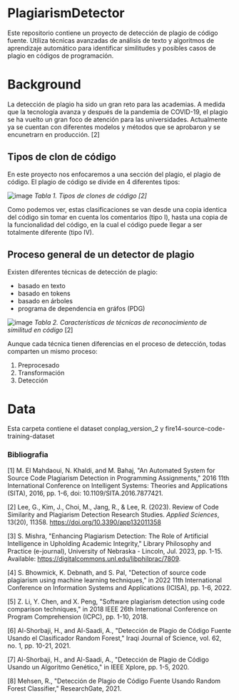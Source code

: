 # PlagiarismDetector
Este repositorio contiene un proyecto de detección de plagio de código fuente. Utiliza técnicas avanzadas de análisis de texto y algoritmos de aprendizaje automático para identificar similitudes y posibles casos de plagio en códigos de programación.

# Background
La detección de plagio ha sido un gran reto para las academias. A medida que la tecnología avanza y después de la pandemia de COVID-19, el plagio se ha vuelto un gran foco de atención para las universidades. Actualmente ya se cuentan con diferentes modelos y métodos que se aprobaron y se encunetrarn en producción. [2]

## Tipos de clon de código
En este proyecto nos enfocaremos a una sección del plagio, el plagio de código. El plagio de código se divide en 4 diferentes tipos:

![image](https://github.com/FlavioRr/PlagiarismDetector/assets/88801753/f2f901eb-e577-412d-b63f-d29446a3cb12)
*Tabla 1. Tipos de clones de código [2]*

Como podemos ver, estas clasificaciones se van desde una copia identica del código sin tomar en cuenta los comentarios (tipo I), hasta una copia de la funcionalidad del código, en la cual el código puede llegar a ser totalmente diferente (tipo IV).

## Proceso general de un detector de plagio

Existen diferentes técnicas de detección de plagio:

* basado en texto
* basado en tokens
* basado en árboles
* programa de dependencia en gráfos (PDG)

![image](https://github.com/FlavioRr/PlagiarismDetector/assets/88801753/a571a28e-2cf7-4176-ae48-503a43de0f39)
*Tabla 2. Características de técnicas de reconocimiento de similitud en código* [2]

Aunque cada técnica tienen diferencias en el proceso de detección, todas comparten un mismo proceso:

1. Preprocesado
2. Transformación
3. Detección

# Data 
Esta carpeta contiene el dataset conplag_version_2 y fire14-source-code-training-dataset


### Bibliografia
[1] M. El Mahdaoui, N. Khaldi, and M. Bahaj, "An Automated System for Source Code Plagiarism Detection in Programming Assignments," 2016 11th International Conference on Intelligent Systems: Theories and Applications (SITA), 2016, pp. 1-6, doi: 10.1109/SITA.2016.7877421.

[2] Lee, G., Kim, J., Choi, M., Jang, R., & Lee, R. (2023). Review of Code Similarity and Plagiarism Detection Research Studies. _Applied Sciences_, 13(20), 11358. https://doi.org/10.3390/app132011358

[3] S. Mishra, "Enhancing Plagiarism Detection: The Role of Artificial Intelligence in Upholding Academic Integrity," Library Philosophy and Practice (e-journal), University of Nebraska - Lincoln, Jul. 2023, pp. 1-15. Available: https://digitalcommons.unl.edu/libphilprac/7809.

[4] S. Bhowmick, K. Debnath, and S. Pal, "Detection of source code plagiarism using machine learning techniques," in 2022 11th International Conference on Information Systems and Applications (ICISA), pp. 1-6, 2022.

[5] Z. Li, Y. Chen, and X. Peng, "Software plagiarism detection using code comparison techniques," in 2018 IEEE 26th International Conference on Program Comprehension (ICPC), pp. 1-10, 2018.

[6] Al-Shorbaji, H., and Al-Saadi, A., "Detección de Plagio de Código Fuente Usando el Clasificador Random Forest," Iraqi Journal of Science, vol. 62, no. 1, pp. 10-21, 2021.

[7] Al-Shorbaji, H., and Al-Saadi, A., "Detección de Plagio de Código Usando un Algoritmo Genético," in IEEE Xplore, pp. 1-5, 2020.

[8] Mehsen, R., "Detección de Plagio de Código Fuente Usando Random Forest Classifier," ResearchGate, 2021.
